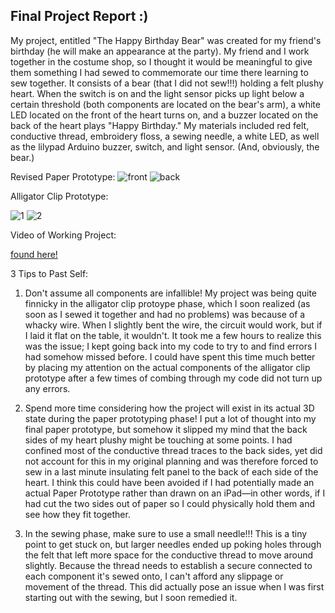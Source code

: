 ## Final Project Report :)

My project, entitled "The Happy Birthday Bear" was created for my friend's birthday (he will make an appearance at the party). My friend and I work together in the costume shop, so I thought it would be meaningful to give them something I had sewed to commemorate our time there learning to sew together. It consists of a bear (that I did not sew!!!) holding a felt plushy heart. When the switch is on and the light sensor picks up light below a certain threshold (both components are located on the bear's arm), a white LED located on the front of the heart turns on, and a buzzer located on the back of the heart plays "Happy Birthday." My materials included red felt, conductive thread, embroidery floss, a sewing needle, a white LED, as well as the lilypad Arduino buzzer, switch, and light sensor. (And, obviously, the bear.) 

Revised Paper Prototype:
![front](https://delilahdelgado.github.io/assets/img/finalpaper2.png)
![back](https://delilahdelgado.github.io/assets/img/finalpaper.png)

Alligator Clip Prototype: 

![1](https://delilahdelgado.github.io/assets/img/allygate.png)
![2](https://delilahdelgado.github.io/assets/img/allygate2.png)

Video of Working Project: 

[found here!](https://drive.google.com/file/d/1TyaArbwL5lOz7yWAmajtaeBXcJFralJC/view?usp=sharing)

3 Tips to Past Self:
1. Don't assume all components are infallible! My project was being quite finnicky in the alligator clip protoype phase, which I soon realized (as soon as I sewed it together and had no problems) was because of a whacky wire. When I slightly bent the wire, the circuit would work, but if I laid it flat on the table, it wouldn't. It took me a few hours to realize this was the issue; I kept going back into my code to try to and find errors I had somehow missed before. I could have spent this time much better by placing my attention on the actual components of the alligator clip prototype after a few times of combing through my code did not turn up any errors. 

2. Spend more time considering how the project will exist in its actual 3D state during the paper prototyping phase! I put a lot of thought into my final paper prototype, but somehow it slipped my mind that the back sides of my heart plushy might be touching at some points. I had confined most of the conductive thread traces to the back sides, yet did not account for this in my original planning and was therefore forced to sew in a last minute insulating felt panel to the back of each side of the heart. I think this could have been avoided if I had potentially made an actual Paper Prototype rather than drawn on an iPad—in other words, if I had cut the two sides out of paper so I could physically hold them and see how they fit together.

3. In the sewing phase, make sure to use a small needle!!! This is a tiny point to get stuck on, but larger needles ended up poking holes through the felt that left more space for the conductive thread to move around slightly. Because the thread needs to establish a secure connected to each component it's sewed onto, I can't afford any slippage or movement of the thread. This did actually pose an issue when I was first starting out with the sewing, but I soon remedied it. 
